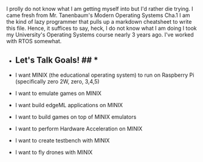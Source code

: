 I prolly do not know what I am getting myself into but I'd rather die trying. I came fresh from Mr. Tanenbaum's Modern Operating Systems Cha.1
I am the kind of lazy programmer that pulls up a markdown cheatsheet to write this file. Hence, it suffices to say, heck, I do not know what I am doing 
I took my University's Operating Systems course nearly 3 years ago. I've worked with RTOS somewhat.


* ## **Let's Talk Goals!**  ## *

* I want MINIX (the educational operating system) to run on Raspberry Pi (specifically zero 2W, zero, 3,4,5)
* I want to emulate games on MINIX
* I want build edgeML applications on MINIX
* I want to build games on top of MINIX emulators
* I want to perform Hardware Acceleration on MINIX
* I want to create testbench with MINIX
* I want to fly drones with MINIX

